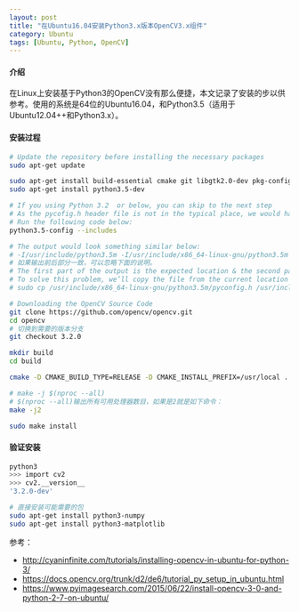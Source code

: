 ```yaml
---
layout: post
title: "在Ubuntu16.04安装Python3.x版本OpenCV3.x组件"
category: Ubuntu
tags: [Ubuntu, Python, OpenCV]
---
```


#### 介绍

在Linux上安装基于Python3的OpenCV没有那么便捷，本文记录了安装的步以供参考。使用的系统是64位的Ubuntu16.04，和Python3.5（适用于Ubuntu12.04++和Python3.x）。

#### 安装过程

```bash
# Update the repository before installing the necessary packages
sudo apt-get update

sudo apt-get install build-essential cmake git libgtk2.0-dev pkg-config libavcodec-dev libavformat-dev libswscale-dev
sudo apt-get install python3.5-dev

# If you using Python 3.2  or below, you can skip to the next step
# As the pycofig.h header file is not in the typical place, we would have to copy the file to the expected location.
# Run the following code below:
python3.5-config --includes

# The output would look something similar below:
# -I/usr/include/python3.5m -I/usr/include/x86_64-linux-gnu/python3.5m
# 如果输出前后部分一致，可以忽略下面的说明。
# The first part of the output is the expected location & the second part shows the current location of the config file. 
# To solve this problem, we’ll copy the file from the current location to the expected location.
# sudo cp /usr/include/x86_64-linux-gnu/python3.5m/pyconfig.h /usr/include/python3.5m/

# Downloading the OpenCV Source Code
git clone https://github.com/opencv/opencv.git
cd opencv
# 切换到需要的版本分支
git checkout 3.2.0

mkdir build
cd build

cmake -D CMAKE_BUILD_TYPE=RELEASE -D CMAKE_INSTALL_PREFIX=/usr/local ..

# make -j $(nproc --all)
# $(nproc --all)输出所有可用处理器数目，如果是2就是如下命令：
make -j2

sudo make install

```

#### 验证安装

```bash
python3
>>> import cv2
>>> cv2.__version__
'3.2.0-dev'

# 直接安装可能需要的包
sudo apt-get install python3-numpy
sudo apt-get install python3-matplotlib
```

参考：
+ http://cyaninfinite.com/tutorials/installing-opencv-in-ubuntu-for-python-3/
+ https://docs.opencv.org/trunk/d2/de6/tutorial_py_setup_in_ubuntu.html
+ https://www.pyimagesearch.com/2015/06/22/install-opencv-3-0-and-python-2-7-on-ubuntu/




